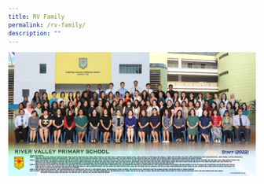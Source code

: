 ```yaml
---
title: RV Family
permalink: /rv-family/
description: ""
---
```



![](/images/2023%20Images/RVPS%20Staff%20Photo.jpg)